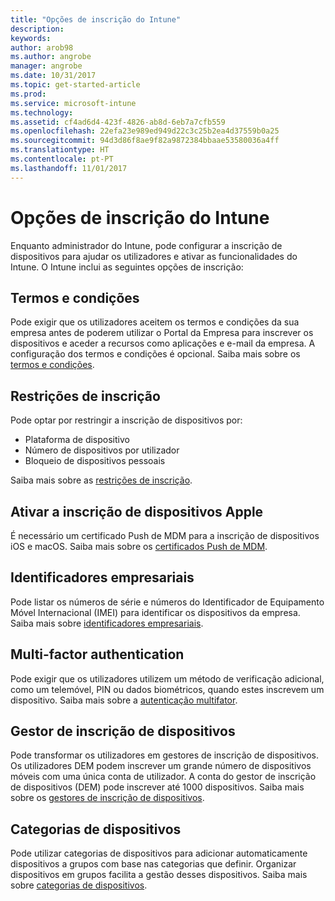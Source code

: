 ```yaml
---
title: "Opções de inscrição do Intune"
description: 
keywords: 
author: arob98
ms.author: angrobe
manager: angrobe
ms.date: 10/31/2017
ms.topic: get-started-article
ms.prod: 
ms.service: microsoft-intune
ms.technology: 
ms.assetid: cf4ad6d4-423f-4826-ab8d-6eb7a7cfb559
ms.openlocfilehash: 22efa23e989ed949d22c3c25b2ea4d37559b0a25
ms.sourcegitcommit: 94d3d86f8ae9f82a9872384bbaae53580036a4ff
ms.translationtype: HT
ms.contentlocale: pt-PT
ms.lasthandoff: 11/01/2017
---
```

# <a name="enrollment-options-for-intune"></a>Opções de inscrição do Intune

Enquanto administrador do Intune, pode configurar a inscrição de dispositivos para ajudar os utilizadores e ativar as funcionalidades do Intune.  O Intune inclui as seguintes opções de inscrição:

## <a name="terms-and-conditions"></a>Termos e condições

Pode exigir que os utilizadores aceitem os termos e condições da sua empresa antes de poderem utilizar o Portal da Empresa para inscrever os dispositivos e aceder a recursos como aplicações e e-mail da empresa. A configuração dos termos e condições é opcional. Saiba mais sobre os [termos e condições](terms-and-conditions-create.md).

## <a name="enrollment-restrictions"></a>Restrições de inscrição

Pode optar por restringir a inscrição de dispositivos por:
- Plataforma de dispositivo
- Número de dispositivos por utilizador
- Bloqueio de dispositivos pessoais

Saiba mais sobre as [restrições de inscrição](enrollment-restrictions-set.md).

## <a name="enable-apple-device-enrollment"></a>Ativar a inscrição de dispositivos Apple

É necessário um certificado Push de MDM para a inscrição de dispositivos iOS e macOS. Saiba mais sobre os [certificados Push de MDM](apple-mdm-push-certificate-get.md).

## <a name="corporate-identifiers"></a>Identificadores empresariais

Pode listar os números de série e números do Identificador de Equipamento Móvel Internacional (IMEI) para identificar os dispositivos da empresa. Saiba mais sobre [identificadores empresariais](corporate-identifiers-add.md).
## <a name="multi-factor-authentication"></a>Multi-factor authentication

Pode exigir que os utilizadores utilizem um método de verificação adicional, como um telemóvel, PIN ou dados biométricos, quando estes inscrevem um dispositivo. Saiba mais sobre a [autenticação multifator](multi-factor-authentication.md).

## <a name="device-enrollment-manager"></a>Gestor de inscrição de dispositivos
Pode transformar os utilizadores em gestores de inscrição de dispositivos.  Os utilizadores DEM podem inscrever um grande número de dispositivos móveis com uma única conta de utilizador. A conta do gestor de inscrição de dispositivos (DEM) pode inscrever até 1000 dispositivos. Saiba mais sobre os [gestores de inscrição de dispositivos](device-enrollment-manager-enroll.md).

## <a name="device-categories"></a>Categorias de dispositivos

Pode utilizar categorias de dispositivos para adicionar automaticamente dispositivos a grupos com base nas categorias que definir. Organizar dispositivos em grupos facilita a gestão desses dispositivos. Saiba mais sobre [categorias de dispositivos](device-group-mapping.md).
